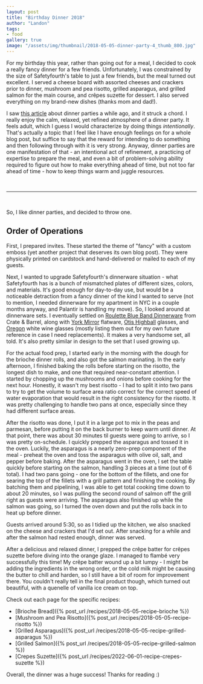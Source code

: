 ```yaml
---
layout: post
title: "Birthday Dinner 2018"
author: "Landon"
tags:
- food
gallery: true
image: "/assets/img/thumbnail/2018-05-05-dinner-party-4_thumb_800.jpg"
---
```


For my birthday this year, rather than going out for a meal, I decided to cook a really fancy dinner for a few friends. Unfortunately, I was constrained by the size of Safetyfourth's table to just a few friends, but the meal turned out excellent. I served a cheese board with assorted cheeses and crackers prior to dinner, mushroom and pea risotto, grilled asparagus, and grilled salmon for the main course, and crêpes suzette for dessert. I also served everything on my brand-new dishes (thanks mom and dad!).

I saw [this article](https://www.nytimes.com/interactive/2017/10/25/magazine/food-issue-art-of-dinner-party.html) about dinner parties a while ago, and it struck a chord. I really enjoy the calm, relaxed, yet refined atmosphere of a dinner party. It feels adult, which I guess I would characterize by doing things *intentionally*. That's actually a topic that I feel like I have enough feelings on for a whole blog post, but suffice to say that the reward for intending to do something and then following through with it is very strong. Anyway, dinner parties are one manifestation of that - an intentional act of refinement, a practicing of expertise to prepare the meal, and even a bit of problem-solving ability required to figure out how to make everything ahead of time, but not too far ahead of time - how to keep things warm and juggle resources.

<br>

---

<br>

So, I like dinner parties, and decided to throw one.

## Order of Operations
First, I prepared invites. These started the theme of "fancy" with a custom emboss (yet another project that deserves its own blog post). They were physically printed on cardstock and hand-delivered or mailed to each of my guests.

Next, I wanted to upgrade Safetyfourth's dinnerware situation - what Safetyfourth has is a bunch of mismatched plates of different sizes, colors, and materials. It's good enough for day-to-day use, but would be a noticeable detraction from a fancy dinner of the kind I wanted to serve (not to mention, I needed dinnerware for my apartment in NYC in a couple months anyway, and Palantir is handling my move). So, I looked around at dinnerware sets. I eventually settled on [Roulette Blue Band Dinnerware](https://www.crateandbarrel.com/roulette-blue-band-dinnerware/f11002) from Crate & Barrel, along with [York Mirror](https://www.crateandbarrel.com/york-5-piece-flatware-place-setting/s548036) flatware, [Otis Highball](https://www.crateandbarrel.com/otis-highball-glass/s112003) glasses, and [Oregon](https://www.crateandbarrel.com/oregon-16-oz.-white-wine-glass/s437517) white wine glasses (mostly listing them out for my own future reference in case I need replacements). It makes a very handsome set, all told. It's also pretty similar in design to the set that I used growing up.

<div class="gallery">
<figure name="1" alt="place setting" caption="New dishes make a nice place setting"></figure>
</div>

For the actual food prep, I started early in the morning with the dough for the brioche dinner rolls, and also got the salmon marinating. In the early afternoon, I finished baking the rolls before starting on the risotto, the longest dish to make, and one that required near-constant attention. I started by chopping up the mushrooms and onions before cooking for the next hour. Honestly, it wasn't my best risotto - I had to split it into two pans to try to get the volume to surface area ratio correct for the correct speed of water evaporation that would result in the right consistency for the risotto. It was pretty challenging to handle two pans at once, especially since they had different surface areas.

After the risotto was done, I put it in a large pot to mix in the peas and parmesan, before putting it on the back burner to keep warm until dinner. At that point, there was about 30 minutes til guests were going to arrive, so I was pretty on-schedule. I quickly prepped the asparagus and tossed it in the oven. Luckily, the asparagus is a nearly zero-prep component of the meal - preheat the oven and toss the asparagus with olive oil, salt, and pepper before baking. After the asparagus went in the oven, I set the table quickly before starting on the salmon, handling 3 pieces at a time (out of 6 total). I had two pans going - one for the bottom of the fillets, and one for searing the top of the fillets with a grill pattern and finishing the cooking. By batching them and pipelining, I was able to get total cooking time down to about 20 minutes, so I was pulling the second round of salmon off the grill right as guests were arriving. The asparagus also finished up while the salmon was going, so I turned the oven down and put the rolls back in to heat up before dinner.

<div class="gallery">
<figure name="2" alt="cheese board" caption="Fish, helping out by cutting up the cheese for the cheese plate"></figure>
</div>

Guests arrived around 5:30, so as I tidied up the kitchen, we also snacked on the cheese and crackers that I'd set out. After snacking for a while and after the salmon had rested enough, dinner was served.

<div class="gallery">
<figure name="3" alt="dinner is served" caption="Mushroom and pea risotto, grilled asparagus, and grilled salmon, with a freshly baked brioche dinner roll"></figure>
</div>

After a delicious and relaxed dinner, I prepped the crêpe batter for crêpes suzette before diving into the orange glaze. I managed to flambé very successfully this time! My crêpe batter wound up a bit lumpy - I might be adding the ingredients in the wrong order, or the cold milk might be causing the butter to chill and harden, so I still have a bit of room for improvement there. You couldn't really tell in the final product though, which turned out beautiful, with a quenelle of vanilla ice cream on top.

<div class="gallery">
<figure name="4" alt="flambé!" caption="The flambé looked even better in person, but having the lights off was pretty crucial"></figure>
</div>

Check out each page for the specific recipes:
- [Brioche Bread]({% post_url /recipes/2018-05-05-recipe-brioche %})
- [Mushroom and Pea Risotto]({% post_url /recipes/2018-05-05-recipe-risotto %})
- [Grilled Asparagus]({% post_url /recipes/2018-05-05-recipe-grilled-asparagus %})
- [Grilled Salmon]({% post_url /recipes/2018-05-05-recipe-grilled-salmon %})
- [Crepes Suzette]({% post_url /recipes/2022-06-01-recipe-crepes-suzette %})

Overall, the dinner was a huge success! Thanks for reading :)